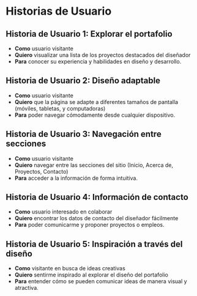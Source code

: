 # Historias de Usuario

## Historia de Usuario 1: Explorar el portafolio
- **Como** usuario visitante  
- **Quiero** visualizar una lista de los proyectos destacados del diseñador  
- **Para** conocer su experiencia y habilidades en diseño y desarrollo.  

## Historia de Usuario 2: Diseño adaptable
- **Como** usuario visitante  
- **Quiero** que la página se adapte a diferentes tamaños de pantalla (móviles, tabletas, y computadoras)  
- **Para** poder navegar cómodamente desde cualquier dispositivo.  

## Historia de Usuario 3: Navegación entre secciones
- **Como** usuario visitante  
- **Quiero** navegar entre las secciones del sitio (Inicio, Acerca de, Proyectos, Contacto)  
- **Para** acceder a la información de forma intuitiva.  

## Historia de Usuario 4: Información de contacto
- **Como** usuario interesado en colaborar  
- **Quiero** encontrar los datos de contacto del diseñador fácilmente  
- **Para** poder comunicarme y proponer proyectos o empleos.  

## Historia de Usuario 5: Inspiración a través del diseño
- **Como** visitante en busca de ideas creativas  
- **Quiero** sentirme inspirado al explorar el diseño del portafolio  
- **Para** entender cómo se pueden comunicar ideas de manera visual y atractiva.  

